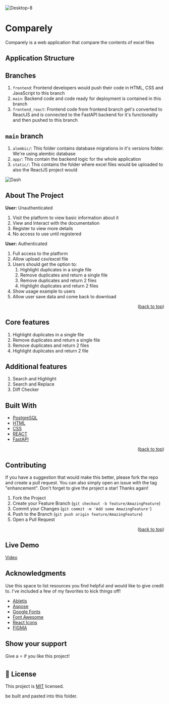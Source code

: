 ![Desktop-8](https://user-images.githubusercontent.com/74157337/183978743-d50a4736-f83c-4e66-b21c-8a8b08eb77c0.png)

# Comparely

Comparely is a web application that compare the contents of excel files


## Application Structure


## Branches

1. `frontend`: Frontend developers would push their code in HTML, CSS and JavaScript to this branch
2. `main`: Backend code and code ready for deployment is contained in this branch
3. `frontend_react`: Frontend code from frontend branch get's converted to ReactJS and is connected to
   the FastAPI backend for it's functionality and then pushed to this branch


## `main` branch

1. `alembic/`: This folder contains database migrations in it's versions folder. We're using alembic database
2. `app/`: This contain the backend logic for the whole application
3. `static/`: This contains the folder where excel files would be uploaded to also the ReactJS project would


![Dash](https://user-images.githubusercontent.com/74157337/183977059-3c46aed6-fe78-406b-a73f-25a8a4082cd8.png)



<!-- ABOUT THE PROJECT -->
## About The Project


**User:** Unauthenticated

1. Visit the platform to view basic information about it
2. View and Interact with the documentation
3. Register to view more details
4. No access to use until registered

**User:** Authenticated

1. Full access to the platform
2. Allow upload csv/excel file
3. Users should get the option to:
    1. Highlight duplicates in a single file
    2. Remove duplicates and return a single file
    3. Remove duplicates and return 2 files
    4. Highlight duplicates and return 2 files
4. Show usage example to users
5. Allow user save data and come back to download

<p align="right">(<a href="#readme-top">back to top</a>)</p>

## Core features

1.  Highlight duplicates in a single file
2.  Remove duplicates and return a single file
3.  Remove duplicates and return 2 files
4.  Highlight duplicates and return 2 file

## Additional features

1. Search and Highlight
2. Search and Replace
3. Diff Checker


## Built With

* [PostgreSQL](https://www.postgresql.org/)
* [HTML](https://www.learn-html.org/)
* [CSS](https://web.dev/learn/css/)
* [REACT](https://reactjs.org/)
* [FastAPI](https://fastapi.tiangolo.com/)

<p align="right">(<a href="#readme-top">back to top</a>)</p>

<!-- CONTRIBUTING -->
## Contributing

If you have a suggestion that would make this better, please fork the repo and create a pull request. You can also simply open an issue with the tag "enhancement".
Don't forget to give the project a star! Thanks again!

1. Fork the Project
2. Create your Feature Branch (`git checkout -b feature/AmazingFeature`)
3. Commit your Changes (`git commit -m 'Add some AmazingFeature'`)
4. Push to the Branch (`git push origin feature/AmazingFeature`)
5. Open a Pull Request

<p align="right">(<a href="#readme-top">back to top</a>)</p>

## Live Demo

<a href="" target="_blank">Video</a>

<!-- ACKNOWLEDGMENTS -->
## Acknowledgments

Use this space to list resources you find helpful and would like to give credit to. I've included a few of my favorites to kick things off!

* [Abletis](https://abletis.com)
* [Aspose](https://www.Aspose.com/tools/emoji-cheat-sheet)
* [Google Fonts](https://fonts.google.com/)
* [Font Awesome](https://fontawesome.com)
* [React Icons](https://react-icons.github.io/react-icons/search)
* [FIGMA](https://react-icons.github.io/react-icons/search)


## Show your support

Give a ⭐️ if you like this project!


## 📝 License

This project is [MIT](lic.url) licensed.


   be built and pasted into this folder.
